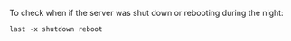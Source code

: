 To check when if the server was shut down or rebooting during the night:

``` last -x shutdown reboot ```
